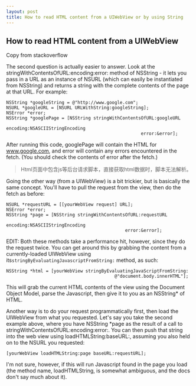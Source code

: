 ```yaml
---
layout: post
title: How to read HTML content from a UIWebView or by using String
---
```

## How to read HTML content from a UIWebView
Copy from stackoverflow

The second question is actually easier to answer. Look at the stringWithContentsOfURL:encoding:error: method of NSString - it lets you pass in a URL as an instance of NSURL (which can easily be instantiated from NSString) and returns a string with the complete contents of the page at that URL. For example:

```
NSString *googleString = @"http://www.google.com";
NSURL *googleURL = [NSURL URLWithString:googleString];
NSError *error;
NSString *googlePage = [NSString stringWithContentsOfURL:googleURL 
                                                encoding:NSASCIIStringEncoding
                                                   error:&error];
```

After running this code, googlePage will contain the HTML for www.google.com, and error will contain any errors encountered in the fetch. (You should check the contents of error after the fetch.) 

>Html页面中包含js等后台请求脚本，直接获取html数据时，脚本无法解析。

Going the other way (from a UIWebView) is a bit trickier, but is basically the same concept. You'll have to pull the request from the view, then do the fetch as before:

```
NSURL *requestURL = [[yourWebView request] URL];
NSError *error;
NSString *page = [NSString stringWithContentsOfURL:requestURL 
                                          encoding:NSASCIIStringEncoding
                                             error:&error];
```

EDIT: Both these methods take a performance hit, however, since they do the request twice. You can get around this by grabbing the content from a currently-loaded UIWebView using its`stringByEvaluatingJavascriptFromString:` method, as such:

```
NSString *html = [yourWebView stringByEvaluatingJavaScriptFromString: 
                                         @"document.body.innerHTML"];
```

This will grab the current HTML contents of the view using the Document Object Model, parse the Javascript, then give it to you as an NSString* of HTML.

Another way is to do your request programmatically first, then load the UIWebView from what you requested. Let's say you take the second example above, where you have NSString *page as the result of a call to stringWithContentsOfURL:encoding:error:. You can then push that string into the web view using loadHTMLString:baseURL:, assuming you also held on to the NSURL you requested:

```
[yourWebView loadHTMLString:page baseURL:requestURL];
```

I'm not sure, however, if this will run Javascript found in the page you load (the method name, loadHTMLString, is somewhat ambiguous, and the docs don't say much about it). 



